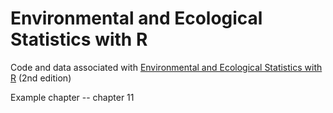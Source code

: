 # Environmental and Ecological Statistics with R
Code and data associated with [Environmental and Ecological Statistics with R](https://www.google.com/books/edition/Environmental_and_Ecological_Statistics/o6aKDQAAQBAJ?hl=en&gbpv=1&dq=Environmental+and+ecological+statistics+with+R&printsec=frontcover) (2nd edition)

Example chapter -- chapter 11
